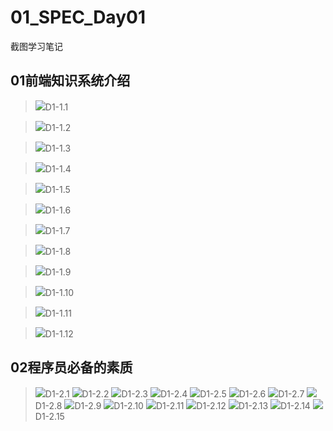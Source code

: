 # 01_SPEC_Day01
截图学习笔记<br>

## 01前端知识系统介绍

>![](http://m.qpic.cn/psc?/V10W2BF90tc8Q9/4YNML3SP3kohrZcOJ8e1ur22Gjy55MfS7maBqYxDwFesYXxq*DCGtFw6dRoX18VQeJsXdkxj8hKaM6abb3xKJWTDcFmrHemC60pbGAdue6Y!/b&bo=iwLlAQAAAAADB08!&rf=viewer_4)D1-1.1

>![](http://m.qpic.cn/psc?/V10W2BF90tc8Q9/4YNML3SP3kohrZcOJ8e1urtwvFtof3Tgay5piLSbXdh6jdmQRMsNJJ50bnsqppRlcZXleFaYqul.lpalx34l21fLjkQrxnHM6rX75Ze3nto!/b&bo=*AHEAAAAAAADBxs!&rf=viewer_4)D1-1.2

>![](http://m.qpic.cn/psc?/V10W2BF90tc8Q9/4YNML3SP3kohrZcOJ8e1urUhVpvxk..k1l7iezBI5aMqU7TS7dgye9QkF7plvpaLkJzDlt.F*747OCshjDQBl6D9OuAJkjjvEj50AuQ8QRM!/b&bo=3gHJAAAAAAADFyQ!&rf=viewer_4)D1-1.3

>![](http://m.qpic.cn/psc?/V10W2BF90tc8Q9/4YNML3SP3kohrZcOJ8e1um5hcFju3jgZgWT3GAidtxDfrv58Sab4DOkIH0VVPcG338nHEXiAEWJSBMujRn*hEPNKdCRODZopcaxc6q.X*ns!/b&bo=cgIAAQAAAAADF0M!&rf=viewer_4)D1-1.4

>![](http://m.qpic.cn/psc?/V10W2BF90tc8Q9/4YNML3SP3kohrZcOJ8e1uspgWc7OFJ9FPyzEJ4qEVBZMwMoKwl8hrOt4Y7uRbSIwHgoZjqzW8oIpIKGSi1322XqLrkWMHW41N7eR7w7H45s!/b&bo=vAGOAQAAAAADFwA!&rf=viewer_4)D1-1.5

>![](http://m.qpic.cn/psc?/V10W2BF90tc8Q9/4YNML3SP3kohrZcOJ8e1uuVzRDH8h2manseXf2RjCNWZ*rn4kQ4eFCBnFtnYpvbhJh7WGxs07OQ306vD2qbLGBB5mhqiG5TDP4Ax44IJJNU!/b&bo=kALGAAAAAAADF2Y!&rf=viewer_4)D1-1.6

>![](http://m.qpic.cn/psc?/V10W2BF90tc8Q9/4YNML3SP3kohrZcOJ8e1upUalzRsUiclTG.Ov96gGSZ*5QP7hYlq*UQ2QQrhYkjdrgjxCDb7wGLp56cXW93AjwhIMgIS2YU3zDGhfEe4QGA!/b&bo=igLDAAAAAAADF3k!&rf=viewer_4)D1-1.7

>![](http://m.qpic.cn/psc?/V10W2BF90tc8Q9/4YNML3SP3kohrZcOJ8e1upFgWWZBNv6mCVcH0Cb1XCGwm1BGpiGKNTmTbN*oKuNjVUYQ.y0Dj23q55NVHjEDgwq8CfVCjU1j*sRqY01uTRI!/b&bo=pQL8AAAAAAADF2k!&rf=viewer_4)D1-1.8

>![](http://m.qpic.cn/psc?/V10W2BF90tc8Q9/4YNML3SP3kohrZcOJ8e1uuARHelTeFgPojlR5BGhbQo1N1HtkohHwiuw0eW*mOt5su*Drx6*KXPkdvsyhbuoRgEDqVlaWNPrZt0e5A8RhuU!/b&bo=mQI3AQAAAAADF58!&rf=viewer_4)D1-1.9

>![](http://m.qpic.cn/psc?/V10W2BF90tc8Q9/4YNML3SP3kohrZcOJ8e1uukDGNLrkVcB5ih8aJFranUQqnkTwFdafq3BjRH5EoKNyDo7zT612SFqD1M5FHkfcjQ119wesJCV.2tvo.ym8.k!/b&bo=egIgAQAAAAADF2s!&rf=viewer_4)D1-1.10

>![](http://m.qpic.cn/psc?/V10W2BF90tc8Q9/4YNML3SP3kohrZcOJ8e1ur3bhjUyqKgurCScZtI4tSsAbf52kxmShU1hyNG6SanKQuOKyBbVQ.dwQDATQGauvz492Za7RTXclwYUXA53Zyc!/b&bo=dAI8AQAAAAADF3k!&rf=viewer_4)D1-1.11

>![](http://m.qpic.cn/psc?/V10W2BF90tc8Q9/4YNML3SP3kohrZcOJ8e1uvca1za3ZOIVcYNwtZpADqAN51J.2hREUDDl.lc4TsWdfsIXnkKWaaeDKyBxBYGqXEVJBUst6tRNMubZxj7Mkt0!/b&bo=VAHPAAAAAAADF6g!&rf=viewer_4)D1-1.12


## 02程序员必备的素质

>![](http://m.qpic.cn/psc?/V10W2BF90tc8Q9/4YNML3SP3kohrZcOJ8e1uly99ALFQlASM*5WuFOewOoYDACd59xcjnSaaO4g37AHwMr21Aog7GwJMnjsAiKug6nGqeMXaEH1GGZNE3S4kxs!/b&bo=MAFhAAAAAAADB3I!&rf=viewer_4)D1-2.1
>![](http://m.qpic.cn/psc?/V10W2BF90tc8Q9/4YNML3SP3kohrZcOJ8e1uvRvMULvhbyWvDzgHUN5DRGfDQMgCAqnQ42zjmcdRmKl9qwh1DCqd31ooYqNVFBZJxLuW2qW6IPw7IbuY0*1lKg!/b&bo=dALoAAAAAAADF6w!&rf=viewer_4)D1-2.2
>![](http://m.qpic.cn/psc?/V10W2BF90tc8Q9/4YNML3SP3kohrZcOJ8e1uhJEhSez.zW7fLWQSoY9i3P*7EaVMpnNr.8QarzxBjQ7U9uwYbxNBbbM5JdYZNlY1.2X74.mAo2PrPPmzmOhaAM!/b&bo=*AHZAAAAAAADFxY!&rf=viewer_4)D1-2.3
>![](http://m.qpic.cn/psc?/V10W2BF90tc8Q9/4YNML3SP3kohrZcOJ8e1uvm3vVDux6TVJsU7oRoUXcSAeiu92RmTwUDTTTRBRoypNXT9qHxNncZUxC41T7gYUhGA1d5Vke21.ChozBrhvXA!/b&bo=LwJLAQAAAAADF1U!&rf=viewer_4)D1-2.4
>![](http://m.qpic.cn/psc?/V10W2BF90tc8Q9/4YNML3SP3kohrZcOJ8e1uqNM3tqxkn6sramG8qsZdovOI1If0IkdcqIO*84TZ4KBIh.oBrhkhgOqvlW3JX8gcG29qRX.pWPpxiB97PTIgTw!/b&bo=6AGoAAAAAAADF3M!&rf=viewer_4)D1-2.5
>![](http://m.qpic.cn/psc?/V10W2BF90tc8Q9/4YNML3SP3kohrZcOJ8e1ukvn5CYFQwMuxDzqwxlj8rg8WtVI0T*KdsHbCn9LZap6Pa1bwQKkmSPDeOoChc7FkPQ28xU58aYrMff8Izxxtrg!/b&bo=pgJBAQAAAAADF9Y!&rf=viewer_4)D1-2.6
>![](http://m.qpic.cn/psc?/V10W2BF90tc8Q9/4YNML3SP3kohrZcOJ8e1ut3YSbqG9TJE5y63U5TrCOplimdBnSis49MTDfDeUx4AZD2aecx6berpTfkx9.4BWrsSvJ9cxu95IigV*nzFEM4!/b&bo=oQKXAQAAAAADFwc!&rf=viewer_4)D1-2.7
>![](http://m.qpic.cn/psc?/V10W2BF90tc8Q9/4YNML3SP3kohrZcOJ8e1uoU57KX6ojoH468PYIg4SVGqh.rVDSh2aOeHn82XmYPtjmpf5OIU4anvXAqHTUFvK3Eoq7t3WJX8XL3luytyTdE!/b&bo=iwKRAAAAAAADFyo!&rf=viewer_4)D1-2.8
>![](http://m.qpic.cn/psc?/V10W2BF90tc8Q9/4YNML3SP3kohrZcOJ8e1uk7C8OMVihcxl455fLRoefkhwDb4TPoYo9HxgYwamzHB8SiSSs5B37kARRlP5.rvy8UOE1vffSCCkA7l.8QRbDs!/b&bo=rQIsAQAAAAADF7A!&rf=viewer_4)D1-2.9
>![](http://m.qpic.cn/psc?/V10W2BF90tc8Q9/4YNML3SP3kohrZcOJ8e1up9nOyTAJemz53gVQArRy9*mTesBwf3pM5CBI8cwXX2W35wT1UQ4VVwj5seVfTOSce6JUyMJ0BBu7cAhBdHumlw!/b&bo=nwKWAQAAAAADFzg!&rf=viewer_4)D1-2.10
>![](http://m.qpic.cn/psc?/V10W2BF90tc8Q9/4YNML3SP3kohrZcOJ8e1ui0eI97woa*1fLatu3Qk*5V5BOvR15.byuwEVNxL2g3KGETIrukWv4KJd3f18UzzXOf35L05Qw72xToXEEXyo5o!/b&bo=eQIHAQAAAAADF08!&rf=viewer_4)D1-2.11
>![](http://m.qpic.cn/psc?/V10W2BF90tc8Q9/4YNML3SP3kohrZcOJ8e1uhlUkZ1KCr58k95kshlg7lACFrg7wLuRTZ7Fsm1X4mjNUIRUA9D82Wn9fpE*cRVi1E7GWuBbRxjXtxQZp.j1S1o!/b&bo=0gLjAQAAAAADJzA!&rf=viewer_4)D1-2.12
>![](http://m.qpic.cn/psc?/V10W2BF90tc8Q9/4YNML3SP3kohrZcOJ8e1uiwKbZYkhSGZQQiGyS.puz90xu.hMcFUtG.fs7OyuGSZZ0uSu7Fj0Tb9sgjj.095cdGuxWCvzdyvjUCggrdulHg!/b&bo=eAJQAQAAAAADFxk!&rf=viewer_4)D1-2.13
>![](http://m.qpic.cn/psc?/V10W2BF90tc8Q9/4YNML3SP3kohrZcOJ8e1usFX0hk4*DU8j7.6CDenifjJGXR1BKz1sLPYRfKO.vD8v*rZ3MBoB07ogXQZTz.hKI0yvDOm0sUssy1xMjOBiMo!/b&bo=cwJ9AQAAAAADFz8!&rf=viewer_4)D1-2.14
>![](http://m.qpic.cn/psc?/V10W2BF90tc8Q9/4YNML3SP3kohrZcOJ8e1uqL2RDJdVkQLJHeSfmfC83uRMkLESxhAYN*cWae0M0Cm.E0IreNGg.f*bMkCCcS3iHNp3YB8T5jhlE81wUuIZec!/b&bo=uQIxAQAAAAADF7k!&rf=viewer_4)D1-2.15
